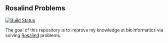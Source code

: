 ## Rosalind Problems

[![Build Status](https://travis-ci.com/kewtree1408/rosalind.svg?token=sN2juxZGRBsY3B6bKghG&branch=master)](https://travis-ci.com/kewtree1408/rosalind)

The goal of this repository is to improve my knowledge at bioinformatics via solving [Rosalind](http://rosalind.info/problems/list-view/) problems.

